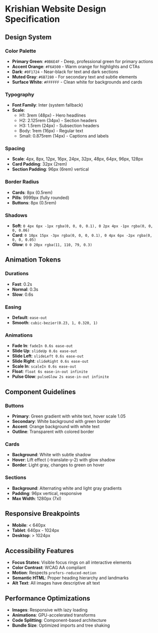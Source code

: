# Krishian Website Design Specification

## Design System

### Color Palette
- **Primary Green**: `#0B6E4F` - Deep, professional green for primary actions
- **Accent Orange**: `#F6A500` - Warm orange for highlights and CTAs
- **Dark**: `#0F1724` - Near-black for text and dark sections
- **Muted Gray**: `#6B7280` - For secondary text and subtle elements
- **Surface White**: `#FFFFFF` - Clean white for backgrounds and cards

### Typography
- **Font Family**: Inter (system fallback)
- **Scale**:
  - H1: 3rem (48px) - Hero headlines
  - H2: 2.125rem (34px) - Section headers
  - H3: 1.5rem (24px) - Subsection headers
  - Body: 1rem (16px) - Regular text
  - Small: 0.875rem (14px) - Captions and labels

### Spacing
- **Scale**: 4px, 8px, 12px, 16px, 24px, 32px, 48px, 64px, 96px, 128px
- **Card Padding**: 32px (2rem)
- **Section Padding**: 96px (6rem) vertical

### Border Radius
- **Cards**: 8px (0.5rem)
- **Pills**: 9999px (fully rounded)
- **Buttons**: 8px (0.5rem)

### Shadows
- **Soft**: `0 4px 6px -1px rgba(0, 0, 0, 0.1), 0 2px 4px -1px rgba(0, 0, 0, 0.06)`
- **Card**: `0 10px 15px -3px rgba(0, 0, 0, 0.1), 0 4px 6px -2px rgba(0, 0, 0, 0.05)`
- **Glow**: `0 0 20px rgba(11, 110, 79, 0.3)`

## Animation Tokens

### Durations
- **Fast**: 0.2s
- **Normal**: 0.3s
- **Slow**: 0.6s

### Easing
- **Default**: `ease-out`
- **Smooth**: `cubic-bezier(0.23, 1, 0.320, 1)`

### Animations
- **Fade In**: `fadeIn 0.6s ease-out`
- **Slide Up**: `slideUp 0.6s ease-out`
- **Slide Left**: `slideLeft 0.6s ease-out`
- **Slide Right**: `slideRight 0.6s ease-out`
- **Scale In**: `scaleIn 0.6s ease-out`
- **Float**: `float 6s ease-in-out infinite`
- **Pulse Glow**: `pulseGlow 2s ease-in-out infinite`

## Component Guidelines

### Buttons
- **Primary**: Green gradient with white text, hover scale 1.05
- **Secondary**: White background with green border
- **Accent**: Orange background with white text
- **Outline**: Transparent with colored border

### Cards
- **Background**: White with subtle shadow
- **Hover**: Lift effect (-translate-y-2) with glow shadow
- **Border**: Light gray, changes to green on hover

### Sections
- **Background**: Alternating white and light gray gradients
- **Padding**: 96px vertical, responsive
- **Max Width**: 1280px (7xl)

## Responsive Breakpoints
- **Mobile**: < 640px
- **Tablet**: 640px - 1024px
- **Desktop**: > 1024px

## Accessibility Features
- **Focus States**: Visible focus rings on all interactive elements
- **Color Contrast**: WCAG AA compliant
- **Motion**: Respects `prefers-reduced-motion`
- **Semantic HTML**: Proper heading hierarchy and landmarks
- **Alt Text**: All images have descriptive alt text

## Performance Optimizations
- **Images**: Responsive with lazy loading
- **Animations**: GPU-accelerated transforms
- **Code Splitting**: Component-based architecture
- **Bundle Size**: Optimized imports and tree shaking
